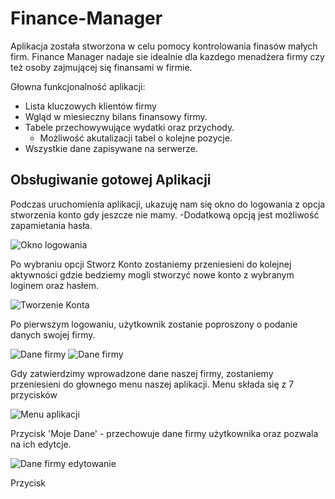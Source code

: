 # Finance-Manager

Aplikacja została stworzona w celu pomocy kontrolowania finasów małych firm.
Finance Manager nadaje sie idealnie dla kazdego menadżera firmy czy też osoby zajmującej się finansami w firmie.


Głowna funkcjonalność aplikacji:
- Lista kluczowych klientów firmy
- Wgląd w miesieczny bilans finansowy firmy.
- Tabele przechowywujące wydatki oraz przychody.
    - Możliwość akutalizacji tabel o kolejne pozycje.
- Wszystkie dane zapisywane na serwerze.

## Obsługiwanie gotowej Aplikacji

Podczas uruchomienia aplikacji, ukazuję nam się okno do logowania z opcja stworzenia konto gdy jeszcze nie mamy.
    -Dodatkową opcją jest możliwość zapamietania hasła.
    
![Okno logowania](https://raw.githubusercontent.com/margwokrdzis/Finance-Manager/master/images/1.png)

Po wybraniu opcji Stworz Konto zostaniemy przeniesieni do kolejnej aktywności
gdzie bedziemy mogli stworzyć nowe konto z wybranym loginem oraz hasłem.

![Tworzenie Konta](https://raw.githubusercontent.com/margwokrdzis/Finance-Manager/master/images/2.png)


Po pierwszym logowaniu, użytkownik zostanie poproszony o podanie danych swojej firmy.

![Dane firmy](https://raw.githubusercontent.com/margwokrdzis/Finance-Manager/master/images/3.png)
![Dane firmy](https://raw.githubusercontent.com/margwokrdzis/Finance-Manager/master/images/3.1.png)

Gdy zatwierdzimy wprowadzone dane naszej firmy, zostaniemy przeniesieni do głownego menu naszej aplikacji.
Menu składa się z 7 przycisków

![Menu aplikacji](https://raw.githubusercontent.com/margwokrdzis/Finance-Manager/master/images/4.png)

Przycisk 'Moje Dane' - przechowuje dane firmy użytkownika oraz pozwala na ich edytcje.

![Dane firmy edytowanie](https://raw.githubusercontent.com/margwokrdzis/Finance-Manager/master/images/5.png)

Przycisk 
    
